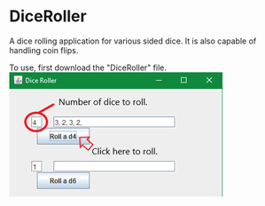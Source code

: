 # DiceRoller
A dice rolling application for various sided dice. It is also capable of handling coin flips.

To use, first download the "DiceRoller" file.
![alt text](https://github.com/sidneyhenderson8988/DiceRoller/blob/main/tutorialSnip.png?raw=true)
